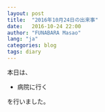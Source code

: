 ```yaml
---
layout: post
title:  "2016年10月24日の出来事"
date:   2016-10-24 22:00
author: "FUNABARA Masao"
lang: "ja"
categories: blog
tags: diary
---
```


本日は、

* 病院に行く

を行いました。
